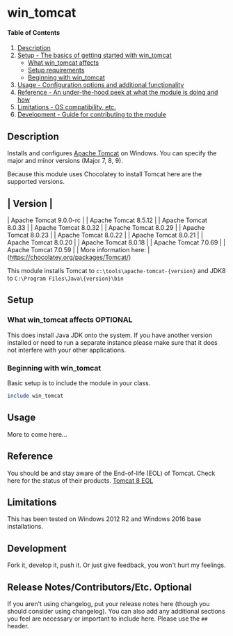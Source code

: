 
# win_tomcat

#### Table of Contents

1. [Description](#description)
2. [Setup - The basics of getting started with win_tomcat](#setup)
    * [What win_tomcat affects](#what-win_tomcat-affects)
    * [Setup requirements](#setup-requirements)
    * [Beginning with win_tomcat](#beginning-with-win_tomcat)
3. [Usage - Configuration options and additional functionality](#usage)
4. [Reference - An under-the-hood peek at what the module is doing and how](#reference)
5. [Limitations - OS compatibility, etc.](#limitations)
6. [Development - Guide for contributing to the module](#development)

## Description

Installs and configures [Apache Tomcat](https://tomcat.apache.org/) on Windows.  You can specify the major and minor versions (Major 7, 8, 9).  




Because this module uses Chocolatey to install Tomcat here are the supported versions.

| Version |
---
| Apache Tomcat 9.0.0-rc |
| Apache Tomcat 8.5.12 |
| Apache Tomcat 8.0.33 |
| Apache Tomcat 8.0.32 |
| Apache Tomcat 8.0.29 |
| Apache Tomcat 8.0.23 |
| Apache Tomcat 8.0.22 |
| Apache Tomcat 8.0.21 |
| Apache Tomcat 8.0.20 |
| Apache Tomcat 8.0.18 |
| Apache Tomcat 7.0.69 |
| Apache Tomcat 7.0.59 |
| More information here: | (https://chocolatey.org/packages/Tomcat/)


This module installs Tomcat to ``` c:\tools\apache-tomcat-{version} ``` and JDK8 to ``` C:\Program Files\Java\{version}\bin  ```

## Setup

### What win_tomcat affects **OPTIONAL**

This does install Java JDK onto the system.  If you have another version installed or need to run a separate instance please make sure that it does not interfere with your other applications.  


### Beginning with win_tomcat  

Basic setup is to include the module in your class.

```ruby
include win_tomcat
```

## Usage

More to come here...

## Reference

You should be and stay aware of the End-of-life (EOL) of Tomcat.  Check here for the status of their products. [Tomcat 8 EOL](https://tomcat.apache.org/tomcat-80-eol.html)

## Limitations

This has been tested on Windows 2012 R2 and Windows 2016 base installations.  

## Development

Fork it, develop it, push it.  Or just give feedback, you won't hurt my feelings.

## Release Notes/Contributors/Etc. **Optional**

If you aren't using changelog, put your release notes here (though you should consider using changelog). You can also add any additional sections you feel are necessary or important to include here. Please use the `## ` header. 
